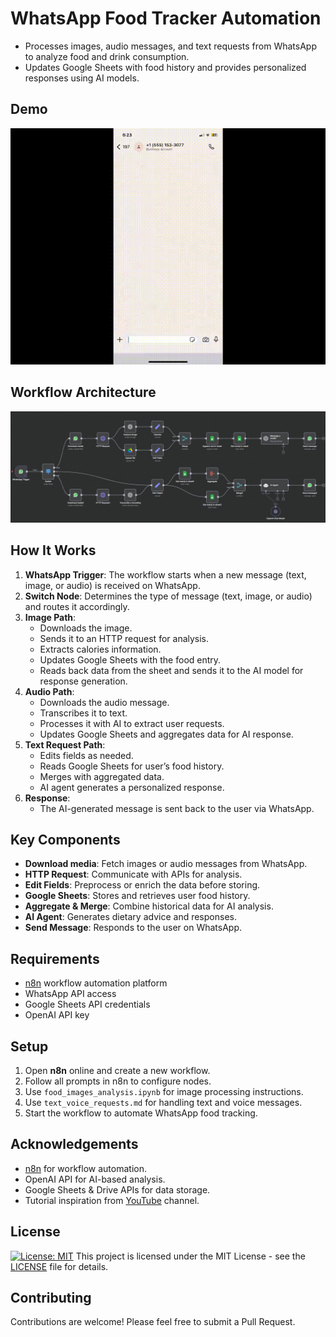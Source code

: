 # WhatsApp Food Tracker Automation

- Processes images, audio messages, and text requests from WhatsApp to analyze food and drink consumption.
- Updates Google Sheets with food history and provides personalized responses using AI models.

## Demo

![Demo GIF](assets/whats_demo.gif)  

## Workflow Architecture

![Workflow Diagram](assets/n8n_workflow.png)

## How It Works

1. **WhatsApp Trigger**: The workflow starts when a new message (text, image, or audio) is received on WhatsApp.
2. **Switch Node**: Determines the type of message (text, image, or audio) and routes it accordingly.
3. **Image Path**:
   - Downloads the image.
   - Sends it to an HTTP request for analysis.
   - Extracts calories information.
   - Updates Google Sheets with the food entry.
   - Reads back data from the sheet and sends it to the AI model for response generation.
4. **Audio Path**:
   - Downloads the audio message.
   - Transcribes it to text.
   - Processes it with AI to extract user requests.
   - Updates Google Sheets and aggregates data for AI response.
5. **Text Request Path**:
   - Edits fields as needed.
   - Reads Google Sheets for user’s food history.
   - Merges with aggregated data.
   - AI agent generates a personalized response.
6. **Response**:
   - The AI-generated message is sent back to the user via WhatsApp.

## Key Components

- **Download media**: Fetch images or audio messages from WhatsApp.
- **HTTP Request**: Communicate with APIs for analysis.
- **Edit Fields**: Preprocess or enrich the data before storing.
- **Google Sheets**: Stores and retrieves user food history.
- **Aggregate & Merge**: Combine historical data for AI analysis.
- **AI Agent**: Generates dietary advice and responses.
- **Send Message**: Responds to the user on WhatsApp.

## Requirements

- [n8n](https://n8n.io/) workflow automation platform
- WhatsApp API access
- Google Sheets API credentials
- OpenAI API key

## Setup 

1. Open **n8n** online and create a new workflow.  
2. Follow all prompts in n8n to configure nodes.  
3. Use `food_images_analysis.ipynb` for image processing instructions.  
4. Use `text_voice_requests.md` for handling text and voice messages.  
5. Start the workflow to automate WhatsApp food tracking.

## Acknowledgements

- [n8n](https://n8n.io/) for workflow automation.  
- OpenAI API for AI-based analysis.  
- Google Sheets & Drive APIs for data storage.  
- Tutorial inspiration from [YouTube](https://www.youtube.com/@EdHillAI) channel.

## License

[![License: MIT](https://img.shields.io/badge/License-MIT-yellow.svg)](https://opensource.org/licenses/MIT)
This project is licensed under the MIT License - see the [LICENSE](LICENSE) file for details.

## Contributing

Contributions are welcome! Please feel free to submit a Pull Request.